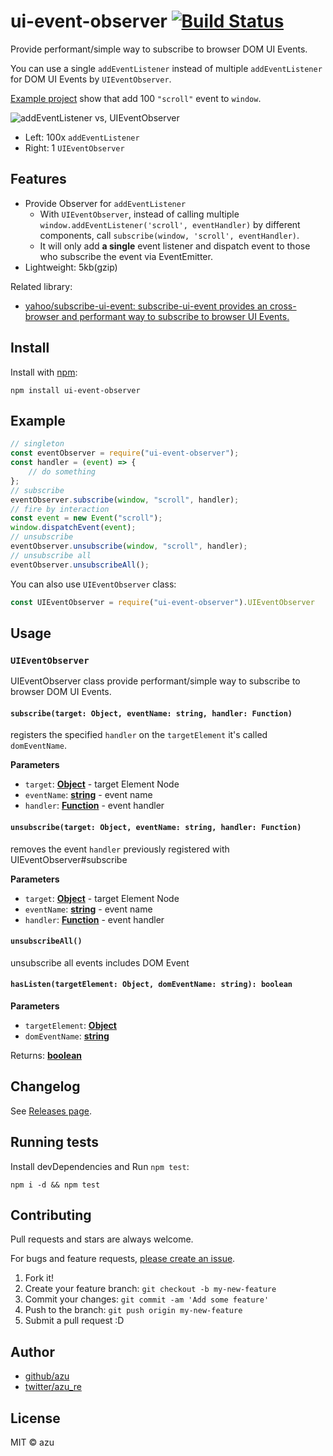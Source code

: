 # ui-event-observer [![Build Status](https://travis-ci.org/azu/ui-event-observer.svg?branch=master)](https://travis-ci.org/azu/ui-event-observer)

Provide performant/simple way to subscribe to browser DOM UI Events.

You can use a single `addEventListener` instead of multiple `addEventListener` for DOM UI Events by `UIEventObserver`.

[Example project](example/) show that add 100 `"scroll"` event to `window`.

![addEventListener vs, UIEventObserver](https://monosnap.com/file/0L7z5AvZcuLKbCHxqB4sTU8TjRK0pk.png)

- Left: 100x `addEventListener`
- Right: 1 `UIEventObserver`

## Features

-   Provide Observer for `addEventListener`
    -   With `UIEventObserver`, instead of calling multiple `window.addEventListener('scroll', eventHandler)` by different components, call `subscribe(window, 'scroll', eventHandler)`.
    -   It will only add **a single** event listener and dispatch event to those who subscribe the event via EventEmitter.
-   Lightweight: 5kb(gzip)

Related library:

-   [yahoo/subscribe-ui-event: subscribe-ui-event provides an cross-browser and performant way to subscribe to browser UI Events.](https://github.com/yahoo/subscribe-ui-event "yahoo/subscribe-ui-event: subscribe-ui-event provides an cross-browser and performant way to subscribe to browser UI Events.")

## Install

Install with [npm](https://www.npmjs.com/):

    npm install ui-event-observer

## Example

```js
// singleton
const eventObserver = require("ui-event-observer");
const handler = (event) => {
    // do something
};
// subscribe
eventObserver.subscribe(window, "scroll", handler);
// fire by interaction
const event = new Event("scroll");
window.dispatchEvent(event);
// unsubscribe
eventObserver.unsubscribe(window, "scroll", handler);
// unsubscribe all
eventObserver.unsubscribeAll();
```

You can also use `UIEventObserver` class:

```js
const UIEventObserver = require("ui-event-observer").UIEventObserver
```

## Usage

### `UIEventObserver`

UIEventObserver class provide performant/simple way to subscribe to browser DOM UI Events.

#### `subscribe(target: Object, eventName: string, handler: Function)`

registers the specified `handler` on the `targetElement` it's called `domEventName`.

**Parameters**

-   `target`: **[Object](https://developer.mozilla.org/en-US/docs/Web/JavaScript/Reference/Global_Objects/Object)** - target Element Node
-   `eventName`: **[string](https://developer.mozilla.org/en-US/docs/Web/JavaScript/Reference/Global_Objects/String)** - event name
-   `handler`: **[Function](https://developer.mozilla.org/en-US/docs/Web/JavaScript/Reference/Statements/function)** - event handler

#### `unsubscribe(target: Object, eventName: string, handler: Function)`

removes the event `handler` previously registered with UIEventObserver#subscribe

**Parameters**

-   `target`: **[Object](https://developer.mozilla.org/en-US/docs/Web/JavaScript/Reference/Global_Objects/Object)** - target Element Node
-   `eventName`: **[string](https://developer.mozilla.org/en-US/docs/Web/JavaScript/Reference/Global_Objects/String)** - event name
-   `handler`: **[Function](https://developer.mozilla.org/en-US/docs/Web/JavaScript/Reference/Statements/function)** - event handler

#### `unsubscribeAll()`

unsubscribe all events includes DOM Event

#### `hasListen(targetElement: Object, domEventName: string): boolean`

**Parameters**

-   `targetElement`: **[Object](https://developer.mozilla.org/en-US/docs/Web/JavaScript/Reference/Global_Objects/Object)**
-   `domEventName`: **[string](https://developer.mozilla.org/en-US/docs/Web/JavaScript/Reference/Global_Objects/String)**

Returns: **[boolean](https://developer.mozilla.org/en-US/docs/Web/JavaScript/Reference/Global_Objects/Boolean)**

## Changelog

See [Releases page](https://github.com/azu/ui-event-observer/releases).

## Running tests

Install devDependencies and Run `npm test`:

    npm i -d && npm test

## Contributing

Pull requests and stars are always welcome.

For bugs and feature requests, [please create an issue](https://github.com/azu/ui-event-observer/issues).

1.  Fork it!
2.  Create your feature branch: `git checkout -b my-new-feature`
3.  Commit your changes: `git commit -am 'Add some feature'`
4.  Push to the branch: `git push origin my-new-feature`
5.  Submit a pull request :D

## Author

-   [github/azu](https://github.com/azu)
-   [twitter/azu_re](https://twitter.com/azu_re)

## License

MIT © azu
